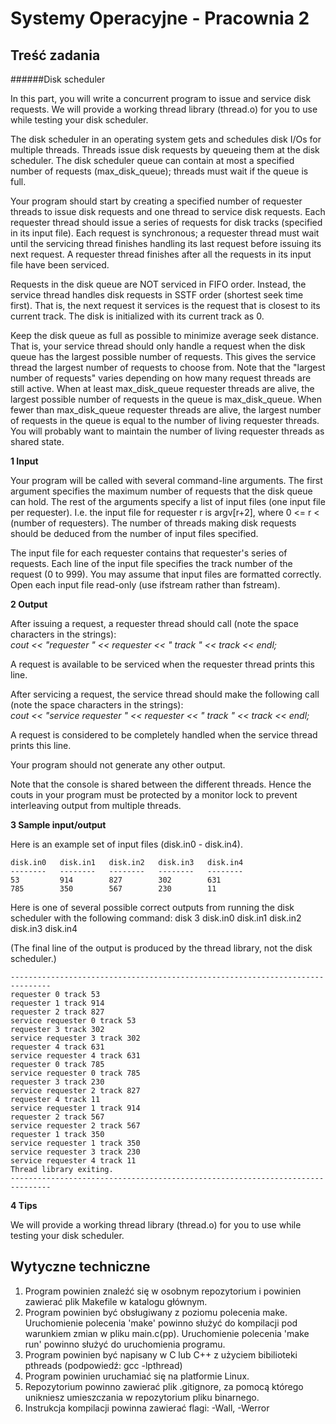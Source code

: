 # Systemy Operacyjne - Pracownia 2

## Treść zadania

######Disk scheduler

In this part, you will write a concurrent program to issue and service disk requests.  We will provide a working thread library (thread.o) for you to use while testing your disk scheduler. 

The disk scheduler in an operating system gets and schedules disk I/Os for multiple threads.  Threads issue disk requests by queueing them at the disk scheduler.  The disk scheduler queue can contain at most a specified number of requests (max_disk_queue); threads must wait if the queue is full.

Your program should start by creating a specified number of requester threads to issue disk requests and one thread to service disk requests.  Each requester thread should issue a series of requests for disk tracks (specified in its input file).  Each request is synchronous; a requester thread must wait until the servicing thread finishes handling its last request before issuing its next request.  A requester thread finishes after all the requests in its input file have been serviced.

Requests in the disk queue are NOT serviced in FIFO order.  Instead, the service thread handles disk requests in SSTF order (shortest seek time first). That is, the next request it services is the request that is closest to its current track.  The disk is initialized with its current track as 0.

Keep the disk queue as full as possible to minimize average seek distance. That is, your service thread should only handle a request when the disk queue has the largest possible number of requests.  This gives the service thread the largest number of requests to choose from.  Note that the "largest number of requests" varies depending on how many request threads are still active. When at least max_disk_queue requester threads are alive, the largest possible number of requests in the queue is max_disk_queue.  When fewer than max_disk_queue requester threads are alive, the largest number of requests in the queue is equal to the number of living requester threads.  You will probably want to maintain the number of living requester threads as shared state.

**1 Input**

Your program will be called with several command-line arguments.  The first argument specifies the maximum number of requests that the disk queue can hold.  The rest of the arguments specify a list of input files (one input file per requester).  I.e. the input file for requester r is argv[r+2], where 0 <= r < (number of requesters).  The number of threads making disk requests should be deduced from the number of input files specified.

The input file for each requester contains that requester's series of requests. Each line of the input file specifies the track number of the request (0 to 999).  You may assume that input files are formatted correctly.  Open each input file read-only (use ifstream rather than fstream).

**2 Output**

After issuing a request, a requester thread should call (note the space characters in the strings):  
*cout << "requester " << requester << " track " << track << endl;*  

A request is available to be serviced when the requester thread prints this line.

After servicing a request, the service thread should make the following call (note the space characters in the strings):  
*cout << "service requester " << requester << " track " << track << endl;*  

A request is considered to be completely handled when the service thread prints this line.

Your program should not generate any other output.

Note that the console is shared between the different threads.  Hence the couts in your program must be protected by a monitor lock to prevent interleaving output from multiple threads.

**3 Sample input/output**

Here is an example set of input files (disk.in0 - disk.in4).
```
disk.in0   disk.in1   disk.in2   disk.in3   disk.in4
--------   --------   --------   --------   --------
53         914        827        302        631
785        350        567        230        11
```

Here is one of several possible correct outputs from running the disk scheduler with the following command:
    disk 3 disk.in0 disk.in1 disk.in2 disk.in3 disk.in4

(The final line of the output is produced by the thread library, not the disk scheduler.)
```
-------------------------------------------------------------------------------
requester 0 track 53
requester 1 track 914
requester 2 track 827
service requester 0 track 53
requester 3 track 302
service requester 3 track 302
requester 4 track 631
service requester 4 track 631
requester 0 track 785
service requester 0 track 785
requester 3 track 230
service requester 2 track 827
requester 4 track 11
service requester 1 track 914
requester 2 track 567
service requester 2 track 567
requester 1 track 350
service requester 1 track 350
service requester 3 track 230
service requester 4 track 11
Thread library exiting.
-------------------------------------------------------------------------------
```

**4 Tips**

We will provide a working thread library (thread.o) for you to use while testing your disk scheduler.

## Wytyczne techniczne

1. Program powinien znaleźć się w osobnym repozytorium i powinien zawierać plik Makefile w katalogu głównym.
2. Program powinien być obsługiwany z poziomu polecenia make. Uruchomienie polecenia 'make' powinno służyć do kompilacji pod warunkiem zmian w pliku main.c(pp). Uruchomienie polecenia 'make run' powinno służyć do uruchomienia programu.
3. Program powinien być napisany w C lub C++ z użyciem bibilioteki pthreads (podpowiedź: gcc -lpthread)
4. Program powinien uruchamiać się na platformie Linux.
5. Repozytorium powinno zawierać plik .gitignore, za pomocą którego unikniesz umieszczania w repozytorium pliku binarnego.
6. Instrukcja kompilacji powinna zawierać flagi: -Wall, -Werror



